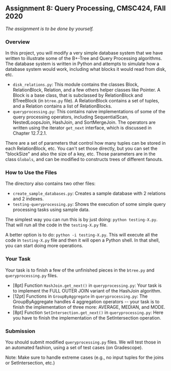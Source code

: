 ## Assignment 8: Query Processing, CMSC424, FAll 2020

*The assignment is to be done by yourself.*

### Overview

In this project, you will modify a very simple database system that we have written to illustrate some of the B+-Tree and Query Processing algorithms. 
The database system is written in Python and attempts to simulate how a database system would work, including what blocks it would read from disk, etc.

* `disk_relations.py`: This module contains the classes Block, RelationBlock, Relation, and a few others helper classes like Pointer. A Block is a base class, 
that is subclassed by RelationBlock and BTreeBlock (in `btree.py` file). A RelationBlock contains a set of tuples, and a Relation contains a list of RelationBlocks. 
* `queryprocessing.py`: This contains naive implementations of some of the query processing operators, including SequentialScan, NestedLoopsJoin, HashJoin, and SortMergeJoin. The operators are written using the iterator `get_next` interface, which is discussed in Chapter 12.7.2.1.

There are a set of parameters that control how many tuples can be stored in each RelationBlock, etc. You can't set those directly, but you can set the "blockSize" and also the size of a key, etc. Those parameters are in the class `Globals`, and can be modified to constructs trees of different fanouts.

### How to Use the Files

The directory also contains two other files:
* `create_sample_databases.py`: Creates a sample database with 2 relations and 2 indexes.
* `testing-queryprocessing.py`: Shows the execution of some simple query processing tasks using sample data. 

The simplest way you can run this is by just doing: `python testing-X.py`. That will run all the code in the `testing-X.py` file.

A better option is to do: `python -i testing-X.py`. This will execute all the code in `testing-X.py` file and then it will open a Python shell. In that shell, you can start doing more operations.

### Your Task

Your task is to finish a few of the unfinished pieces in the `btree.py` and `queryprocessing.py` files.
* [8pt] Function `HashJoin.get_next()` in `queryprocessing.py`: Your task is to implement the FULL OUTER JOIN variant of the HashJoin algorithm.
* [12pt] Functions in `GroupByAggregate` in `queryprocessing.py`: The GroupByAggregate handles 4 aggregation operators -- your task is to finish the implementation of three more: AVERAGE, MEDIAN, and MODE.
* [8pt] Function `SetIntersection.get_next()` in `queryprocessing.py`: Here you have to finish the implementation of the SetIntersection operation.

### Submission
You should submit modified `queryprocessing.py` files. We will test those in an automated fashion, using a set of test cases (on Gradescope).

Note: Make sure to handle extreme cases (e.g., no input tuples for the joins or SetIntersection, etc.)
